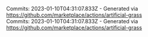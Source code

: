 Commits: 2023-01-10T04:31:07.833Z - Generated via https://github.com/marketplace/actions/artificial-grass
<br>
Commits: 2023-01-10T04:31:07.833Z - Generated via https://github.com/marketplace/actions/artificial-grass
<br>
